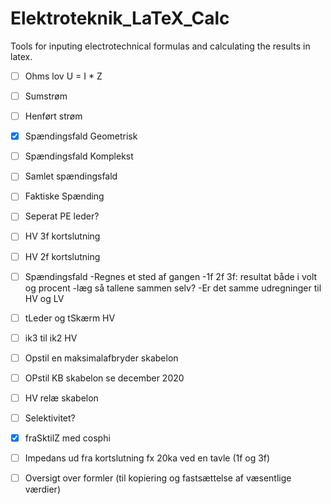 # Elektroteknik_LaTeX_Calc
Tools for inputing electrotechnical formulas and calculating the results in latex.


- [ ] Ohms lov U = I * Z
- [ ] Sumstrøm
- [ ] Henført strøm

- [x] Spændingsfald Geometrisk
- [ ] Spændingsfald Komplekst
- [ ] Samlet spændingsfald
- [ ] Faktiske Spænding

- [ ] Seperat PE leder?


- [ ] HV 3f kortslutning

- [ ] HV 2f kortslutning

- [ ] Spændingsfald
	-Regnes et sted af gangen
	-1f 2f 3f: resultat både i volt og procent
	-læg så tallene sammen selv?
	-Er det samme udregninger til HV og LV


- [ ]  tLeder og tSkærm HV


- [ ]  ik3 til ik2 HV


- [ ]  Opstil en maksimalafbryder skabelon

- [ ]  OPstil KB skabelon se december 2020

- [ ] HV relæ skabelon


- [ ] Selektivitet?

- [x] fraSktilZ med cosphi


- [ ] Impedans ud fra kortslutning fx 20ka ved en tavle (1f og 3f)

- [ ] Oversigt over formler (til kopiering og fastsættelse af væsentlige værdier)
